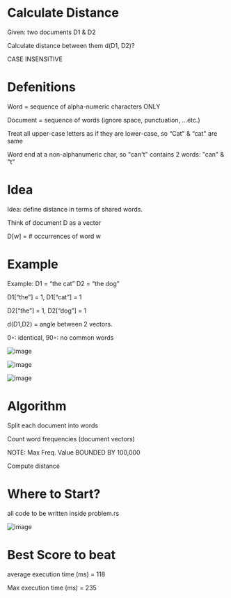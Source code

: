 # Calculate Distance

Given: two documents D1 & D2

Calculate distance between them d(D1, D2)? 

CASE INSENSITIVE


# Defenitions
Word = sequence of alpha-numeric characters ONLY

Document = sequence of words (ignore space, punctuation, …etc.) 

Treat all upper-case letters as if they are lower-case, so “Cat" & “cat" are same

Word end at a non-alphanumeric char, so "can't" contains 2 words: "can" & "t"



# Idea

Idea: define distance in terms of shared words. 

Think of document D as a vector

D[w] = # occurrences of word w


# Example
Example: 	D1 = “the cat”	D2 = “the dog” 

D1[“the”] = 1, D1[“cat”] = 1

D2[“the”] = 1, D2[“dog”] = 1

d(D1,D2) = angle between 2 vectors. 

0◦: identical, 90◦: no common words


![image](https://github.com/y0sif/calculate-distance/assets/61329766/a1e5239b-2bc8-482c-8c63-d97a7d79b47f)

![image](https://github.com/y0sif/calculate-distance/assets/61329766/5c931a1b-4b82-4190-b1b8-92e597312b32)

![image](https://github.com/y0sif/calculate-distance/assets/61329766/a885ad32-aae2-4759-8256-2ceefe31f7b3)


# Algorithm
Split each document into words 

Count word frequencies (document vectors) 

NOTE: Max Freq. Value BOUNDED BY 100,000

Compute distance

# Where to Start?
all code to be written inside problem.rs

![image](https://github.com/y0sif/calculate-distance/assets/61329766/7f71bf7c-4f27-470c-b00c-e312627b0dbe)


# Best Score to beat
average execution time (ms) = 118

Max execution time (ms) = 235

